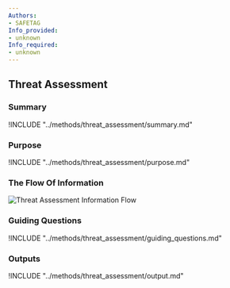 ```yaml
---
Authors:
- SAFETAG
Info_provided:
- unknown
Info_required:
- unknown
---
```


## Threat Assessment

### Summary

!INCLUDE "../methods/threat_assessment/summary.md"

### Purpose

!INCLUDE "../methods/threat_assessment/purpose.md"

### The Flow Of Information

![Threat Assessment Information Flow](images/info_flows/threat_assessment.svg)

### Guiding Questions

!INCLUDE "../methods/threat_assessment/guiding_questions.md"





### Outputs

!INCLUDE "../methods/threat_assessment/output.md"
